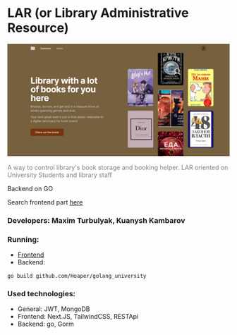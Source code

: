 # LAR (or Library Administrative Resource)
<img src="github_images/view.png"  alt="Header" />
<p style="color: rgb(128,128,128)">A way to control library's book storage and booking helper. LAR oriented on University Students and library staff</p>
<p>Backend on GO</p>
<p>Search frontend part <a href="https://github.com/Hoaper/express_frontend_university/tree/golang">here</a></p>

### Developers: Maxim Turbulyak, Kuanysh Kambarov

### Running:
- <a href="https://github.com/Hoaper/express_frontend_university/tree/golang#getting-started">Frontend</a>
- Backend:
```shell
go build github.com/Hoaper/golang_university
```

### Used technologies:
- General: JWT, MongoDB
- Frontend: Next.JS, TailwindCSS, RESTApi
- Backend: go, Gorm
